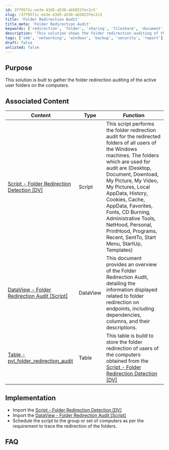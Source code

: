 ```yaml
---
id: 37f95f1c-ee3e-43d5-a530-ab5023fec2c5'
slug: /37f95f1c-ee3e-43d5-a530-ab5023fec2c5
title: 'Folder Redirection Audit'
title_meta: 'Folder Redirection Audit'
keywords: ['redirection', 'folder', 'sharing', 'fileshare', 'document', 'picture', 'desktop', 'backup']
description: 'This solution shows the folder redirection auditing of the active user folders on the computer'
tags: ['smb', 'networking', 'windows', 'backup', 'security', 'report']
draft: false
unlisted: false
---
```


## Purpose
This solution is built to gather the folder redirection auditing of the active user folders on the computers.

## Associated Content

| Content | Type | Function |
| ------ | ---- | ----------- |
| [Script - Folder Redirection Detection [DV]](/docs/7ed018ec-c912-4c93-9b90-c74b7b383b69) | Script | This script performs the folder redirection audit for the redirected folders of all users of the Windows machines. The folders which are used for audit are (Desktop, Document, Download, My Picture, My Video,  My Pictures,  Local AppData,  History,  Cookies,  Cache,  AppData,  Favorites,  Fonts,  CD Burning,  Administrative Tools,  NetHood,  Personal,  PrintHood,  Programs,  Recent,  SentTo,  Start Menu,  StartUp,  Templates) |
| [DataView - Folder Redirection Audit [Script]](/docs/e7d25f05-6d80-4baa-94b8-517f81abc4a5) | DataView | This document provides an overview of the Folder Redirection Audit, detailing the information displayed related to folder redirection on endpoints, including dependencies, columns, and their descriptions. | 
| [Table - pvl_folder_redirection_audit](/docs/1c5bd6c3-ed3e-49df-884c-b3cd6c90f629) | Table | This table is build to store the folder redirection of users of the computers obtained from the [Script - Folder Redirection Detection [DV]](/docs/7ed018ec-c912-4c93-9b90-c74b7b383b69) |

## Implementation

- Import the [Script - Folder Redirection Detection [DV]](/docs/7ed018ec-c912-4c93-9b90-c74b7b383b69)
- Import the [DataView - Folder Redirection Audit [Script]](/docs/e7d25f05-6d80-4baa-94b8-517f81abc4a5)
- Schedule the script to the group or set of computers as per the requirement to trace the redirection of the folders.

## FAQ